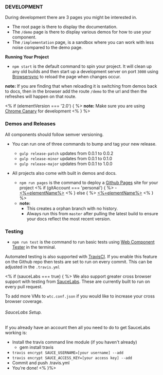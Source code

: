 ### DEVELOPMENT

During development there are 3 pages you might be interested in.
 - The root page is there to display the documentation.
 - The `/demo` page is there to display various demos for how to use your component.
 - The `/implementation` page, is a sandbox where you can work with less noise compared to the demo page.

**Running Your Project**

 - `npm start` is the default command to spin your project. It will clean up any old builds
 and then start up a development server on port `3000`  using [Browsersync](https://www.browsersync.io/) to reload the page when changes occur.

**note:** If you are finding that when reloading it is switching from demos back to docs, then in the browser add the route `/demo` to the url and then the refreshes will happen on that route.

<% if (elementVersion === '2.0') { %>
 **note:** Make sure you are using [Chrome Canary](https://www.google.com/chrome/browser/canary.html) for development
<% } %>

### Demos and Releases 

All components should follow semver versioning. 

- You can run one of three commands to bump and tag your new release.
  - `gulp release-patch` updates from 0.0.1 to 0.0.2
  - `gulp release-minor` updates from 0.0.1 to 0.1.0
  - `gulp release-major` updates from 0.0.1 to 1.0.0

- All projects also come with built in demos and docs. 
  - `npm run pages` is the command to deploy a [Github Pages](https://pages.github.com/) site for your project 
  <% if (gitAccount === 'personal') { %> - [<%=elementName%>](https://<%=orgName%>.github.io/<%=elementName%>) <% } else { %>
  [<%=elementName%>](https://<%=gitRoot%>.com/pages/<%=orgName%>/<%=elementName%>)
  <% } %>
  - **note:**
    - This creates a orphan branch with no history.
    - Always run this from `master` after pulling the latest build to ensure your docs reflect the most recent version.

### Testing
- `npm run test` is the command to run basic tests using [Web Component Tester](https://github.com/Polymer/web-component-tester) in the terminal.

Automated testing is also supported with [TravisCI](https://travis-ci.org/getting_started). If you enable this feature on the Github repo then tests are set to run on every commit. This can be adjusted in the `.travis.yml`

<% if (sauceLabs === true) { %>
We also support greater cross browser support with testing from [SauceLabs](https://saucelabs.com/). These are currently built to run on every pull request.

To add more VMs to `wtc.conf.json` if you would like to increase your cross browser coverage.

###### SauceLabs Setup.
If you already have an account then all you need to do to get SauceLabs working is:
- Install the travis command line module (if you haven't already)
    - gem install travis
- `travis encrypt SAUCE_USERNAME=[your username] --add`
- `travis encrypt SAUCE_ACCESS_KEY=[your access key] --add`
- Commit and push .travis.yml
- You're done!
<% }%>
